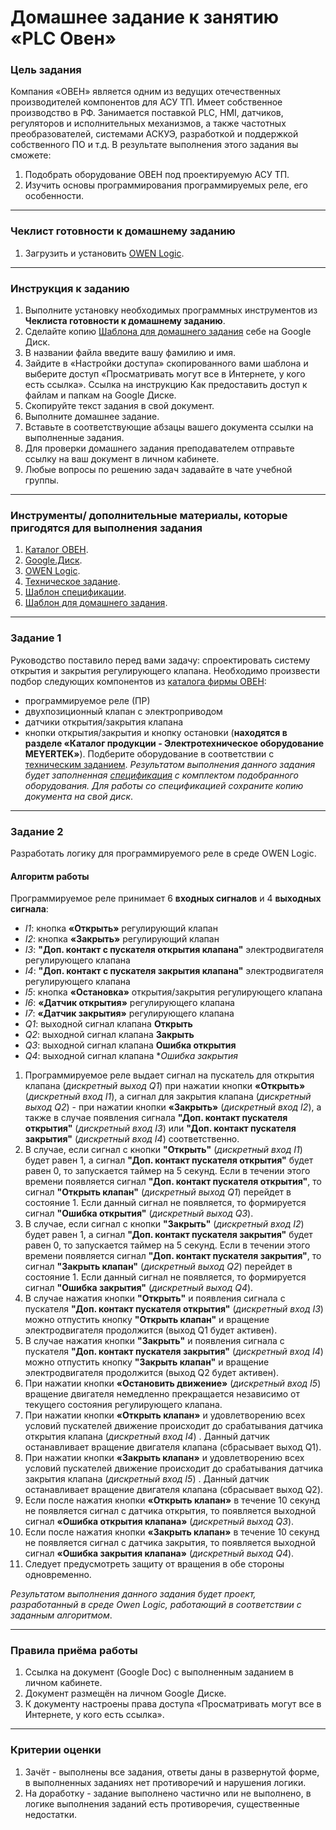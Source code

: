 # Домашнее задание к занятию «PLC Овен»

### Цель задания

Компания «ОВЕН» является одним из ведущих отечественных производителей компонентов для АСУ ТП. Имеет собственное производство в РФ. Занимается поставкой PLC, HMI, датчиков, регуляторов и исполнительных механизмов, а также  частотных преобразователей, системами АСКУЭ, разработкой и поддержкой собственного ПО и т.д. 
В результате выполнения этого задания вы сможете:
1. Подобрать оборудование ОВЕН под проектируемую АСУ ТП.
2. Изучить основы программирования программируемых реле, его особенности.

-----

### Чеклист готовности к домашнему заданию

1. Загрузить и установить [OWEN Logic](https://owen.ru/product/programmnoe_obespechenie_owen_logic).

-----

### Инструкция к заданию

1. Выполните установку необходимых программных инструментов из **Чеклиста готовности к домашнему заданию**.
2. Сделайте копию [Шаблона для домашнего задания](https://docs.google.com/document/d/1R6ExltvOArFA8VOiNQnXT4XoxNyYFmrE4nnmyHmM0NI/edit?usp=sharing) себе на Google Диск.
3. В названии файла введите вашу фамилию и имя.
4. Зайдите в «Настройки доступа» скопированного вами шаблона и выберите доступ «Просматривать могут все в Интернете, у кого есть ссылка». Ссылка на инструкцию Как предоставить доступ к файлам и папкам на Google Диске.
5. Скопируйте текст задания в свой документ.
6. Выполните домашнее задание.
7. Вставьте в соответствующие абзацы вашего документа ссылки на выполненные задания.
8. Для проверки домашнего задания преподавателем отправьте ссылку на ваш документ в личном кабинете.
9. Любые вопросы по решению задач задавайте в чате учебной группы.

-----

### Инструменты/ дополнительные материалы, которые пригодятся для выполнения задания

1. [Каталог ОВЕН](https://owen.ru/).
2. [Google.Диск](https://drive.google.com/drive/my-drive).
3. [OWEN Logic](https://owen.ru/product/programmnoe_obespechenie_owen_logic).
4. [Техническое задание](https://docs.google.com/document/d/1tvL5GHMFc6M52DuMWpGlFlc_Yxgmg3JFYjHh0-HFBbQ/edit?usp=sharing).
5. [Шаблон спецификации](https://docs.google.com/spreadsheets/d/12CCWojuBL6S2qRvUdwX1AmdFzx92rlQ9OMwxiN9qGI0/edit?usp=sharing).
6. [Шаблон для домашнего задания](https://docs.google.com/document/d/1R6ExltvOArFA8VOiNQnXT4XoxNyYFmrE4nnmyHmM0NI/edit?usp=sharing).

-----

### Задание 1

Руководство поставило перед вами задачу: спроектировать систему открытия и закрытия регулирующего клапана. Необходимо произвести подбор следующих компонентов из [каталога фирмы ОВЕН](https://owen.ru/):
- программируемое реле (ПР)
- двухпозиционный клапан с электроприводом
- датчики открытия/закрытия клапана
- кнопки открытия/закрытия и кнопку остановки (**находятся в разделе «Каталог продукции - Электротехническое оборудование MEYERTEK»**).
Подберите оборудование в соответствии с [техническим заданием](https://docs.google.com/document/d/1tvL5GHMFc6M52DuMWpGlFlc_Yxgmg3JFYjHh0-HFBbQ/edit?usp=sharing).
*Результатом выполнения данного задания будет заполненная [спецификация](https://docs.google.com/spreadsheets/d/12CCWojuBL6S2qRvUdwX1AmdFzx92rlQ9OMwxiN9qGI0/edit?usp=sharing) с комплектом подобранного оборудования. Для работы со спецификацией сохраните копию документа на свой диск*.

-----

### Задание 2

Разработать логику для программируемого реле в среде OWEN Logic. 

#### Алгоритм работы

Программируемое реле принимает 6 **входных сигналов** и 4 **выходных сигнала**: 
- *I1*: кнопка **«Открыть»** регулирующий клапан
- *I2*: кнопка **«Закрыть»** регулирующий клапан
- *I3*: **"Доп. контакт с пускателя открытия клапана"** электродвигателя регулирующего клапана
- *I4*: **"Доп. контакт с пускателя закрытия клапана"** электродвигателя регулирующего клапана
- *I5*: кнопка **«Остановка»** открытия/закрытия регулирующего клапана
- *I6*: **«Датчик открытия»** регулирующего клапана
- *I7*: **«Датчик закрытия»** регулирующего клапана
- *Q1*: выходной сигнал клапана **Открыть**
- *Q2*: выходной сигнал клапана **Закрыть**
- *Q3*: выходной сигнал клапана **Ошибка открытия**
- *Q4*: выходной сигнал клапана **Ошибка закрытия*

1. Программируемое реле выдает сигнал на пускатель для открытия клапана (*дискретный выход Q1*) при нажатии кнопки **«Открыть»** (*дискретный вход I1*), а сигнал для закрытия клапана (*дискретный выход Q2*) - при нажатии кнопки **«Закрыть»** (*дискретный вход I2*), а также в случае появления сигнала **"Доп. контакт пускателя открытия"** (*дискретный вход I3*) или **"Доп. контакт пускателя закрытия"** (*дискретный вход I4*) соответственно.
2. В случае, если сигнал с кнопки **"Открыть"** (*дискретный вход I1*) будет равен 1, а сигнал **"Доп. контакт пускателя открытия"** будет равен 0, то запускается таймер на 5 секунд. Если в течении этого времени появляется сигнал **"Доп. контакт пускателя открытия"**, то сигнал **"Открыть клапан"** (*дискретный выход Q1*) перейдет в состояние 1. Если данный сигнал не появляется, то формируется сигнал **"Ошибка открытия"** (*дискретный выход Q3*).
3. В случае, если сигнал с кнопки **"Закрыть"** (*дискретный вход I2*) будет равен 1, а сигнал **"Доп. контакт пускателя закрытия"** будет равен 0, то запускается таймер на 5 секунд. Если в течении этого времени появляется сигнал **"Доп. контакт пускателя закрытия"**, то сигнал **"Закрыть клапан"** (*дискретный выход Q2*) перейдет в состояние 1. Если данный сигнал не появляется, то формируется сигнал **"Ошибка закрытия"** (*дискретный выход Q4*).
4. В случае нажатия кнопки **"Открыть"** и появления сигнала с пускателя **"Доп. контакт пускателя открытия"** (*дискретный вход I3*) можно отпустить кнопку **"Открыть клапан"** и вращение электродвигателя продолжится (выход Q1 будет активен).
5. В случае нажатия кнопки **"Закрыть"** и появления сигнала с пускателя **"Доп. контакт пускателя закрытия"** (*дискретный вход I4*) можно отпустить кнопку **"Закрыть клапан"** и вращение электродвигателя продолжится (выход Q2 будет активен).
7. При нажатии кнопки **«Остановить движение»** (*дискретный вход I5*) вращение двигателя немедленно прекращается независимо от текущего состояния регулирующего клапана.
8. При нажатии кнопки **«Открыть клапан»** и удовлетворению всех условий пускателей движение происходит до срабатывания датчика открытия клапана (*дискретный вход I4*) . Данный датчик останавливает вращение двигателя клапана (сбрасывает выход Q1).
9. При нажатии кнопки **«Закрыть клапан»** и удовлетворению всех условий пускателей движение происходит до срабатывания датчика закрытия клапана (*дискретный вход I5*) . Данный датчик останавливает вращение двигателя клапана (сбрасывает выход Q2).
10. Если после нажатия кнопки **«Открыть клапан»** в течение 10 секунд не появляется сигнал с датчика открытия, то появляется выходной сигнал **«Ошибка открытия клапана»** (*дискретный выход Q3*).
11. Если после нажатия кнопки **«Закрыть клапан»** в течение 10 секунд не появляется сигнал с датчика закрытия, то появляется выходной сигнал **«Ошибка закрытия клапана»** (*дискретный выход Q4*).
12. Следует предусмотреть защиту от вращения в обе стороны одновременно.

*Результатом выполнения данного задания будет проект, разработанный в среде Owen Logic, работающий в соответствии с заданным алгоритмом*. 

-----

### Правила приёма работы
1. Ссылка на документ (Google Doc) с выполненным заданием в личном кабинете.
2. Документ размещён на личном Google Диске.
3. К документу настроены права доступа «Просматривать могут все в Интернете, у кого есть ссылка».
-----
### Критерии оценки
1. Зачёт - выполнены все задания, ответы даны в развернутой форме, в выполненных заданиях нет противоречий и нарушения логики.
2. На доработку - задание выполнено частично или не выполнено, в логике выполнения заданий есть противоречия, существенные недостатки.
